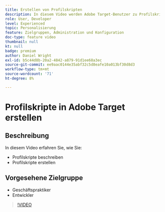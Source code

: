 ```yaml
---
title: Erstellen von Profilskripten
description: In diesem Video werden Adobe Target-Benutzer zu Profilskripten vorgestellt. Sehen Sie sich dieses Video an, wenn Sie mit Adobe Target vertraut sind und die Grundlagen der Verwendung von Profilskripten kennen lernen möchten, um spezialisiertere Zielgruppen oder Zielgruppen zu erstellen.
role: User, Developer
level: Experienced
topic: Personalisierung
feature: Zielgruppen, Administration und Konfiguration
doc-type: feature video
thumbnail: null
kt: null
badge: premium
author: Daniel Wright
exl-id: b5c44d8b-20a2-4842-a879-91d1ee68a3ec
source-git-commit: ee9aac0144e35abf32c5d8eafe10a013bf30d8d3
workflow-type: tm+mt
source-wordcount: '71'
ht-degree: 8%

---
```


# Profilskripte in Adobe Target erstellen

## Beschreibung

In diesem Video erfahren Sie, wie Sie:

* Profilskripte beschreiben
* Profilskripte erstellen

## Vorgesehene Zielgruppe

* Geschäftspraktiker
* Entwickler

>[!VIDEO](https://video.tv.adobe.com/v/17394/?quality=12)
